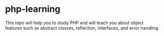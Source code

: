 # php-learning
This repo will help you to study PHP and will teach you about object features such as abstract classes, reflection, interfaces, and error handling.
